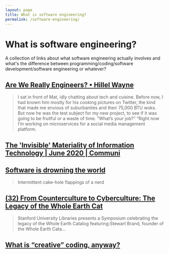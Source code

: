 ```yaml
---
layout: page
title: What is software engineering?
permalink: /software-engineering/
---
```


# What is software engineering?

A collection of links about what software engineering actually involves and what's the difference between programming/coding/software development/software engineering or whatever?

## [Are We Really Engineers? • Hillel Wayne](https://www.hillelwayne.com/post/crossover-project/are-we-really-engineers/)

> I sat in front of Mat, idly chatting about tech and cuisine. Before now, I had known him mostly for his cooking pictures on Twitter, the kind that made me envious of suburbanites and their 75,000 BTU woks. But now he was the test subject for my new project, to see if it was going to be fruitful or a waste of time.
> “What’s your job?”
> “Right now I’m working on microservices for a social media management platform.

## [The 'Invisible' Materiality of Information Technology | June 2020 | Communi](https://cacm.acm.org/magazines/2020/6/245160-the-invisible-materiality-of-information-technology/fulltext)

## [Software is drowning the world](https://jamesabley.com/software-is-drowning-the-world/)

> Intermittent cake-hole flappings of a nerd

## [(32) From Counterculture to Cyberculture: The Legacy of the Whole Earth Cat](https://www.youtube.com/watch?v=B5kQYWLtW3Y)

> Stanford University Libraries presents a Symposium celebrating the legacy of the Whole Earth Catalog featuring:Stewart Brand, founder of the Whole Earth Cata...

## [What is “creative” coding, anyway?](http://blog.pamelafox.org/2020/12/what-is-creative-coding-anyway.html)
